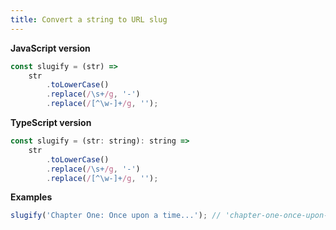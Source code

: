 ```yaml
---
title: Convert a string to URL slug
---
```


**JavaScript version**

```js
const slugify = (str) =>
    str
        .toLowerCase()
        .replace(/\s+/g, '-')
        .replace(/[^\w-]+/g, '');
```

**TypeScript version**

```js
const slugify = (str: string): string =>
    str
        .toLowerCase()
        .replace(/\s+/g, '-')
        .replace(/[^\w-]+/g, '');
```

**Examples**

```js
slugify('Chapter One: Once upon a time...'); // 'chapter-one-once-upon-a-time'
```
